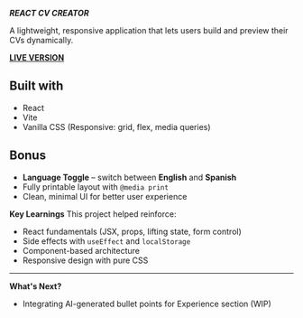 **_REACT CV CREATOR_**

A lightweight, responsive application that lets users build and preview their CVs dynamically.  

**[LIVE VERSION](https://gitthatjob.vercel.app/)** 


**Built with**
---------------------------------------------------------------------
- React
- Vite
- Vanilla CSS (Responsive: grid, flex, media queries)

**Bonus**
---------------------------------------------------------------------

- **Language Toggle** – switch between **English** and **Spanish**
- Fully printable layout with `@media print`
- Clean, minimal UI for better user experience

**Key Learnings**
This project helped reinforce:
- React fundamentals (JSX, props, lifting state, form control)
- Side effects with `useEffect` and `localStorage`
- Component-based architecture
- Responsive design with pure CSS

---

**What's Next?**
- Integrating AI-generated bullet points for Experience section (WIP)

